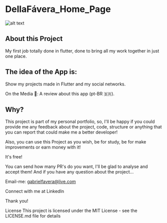 # DellaFávera_Home_Page

![alt text](https://imgpile.com/images/NI3Buc.jpg)

## About this Project

My first job totally done in flutter, done to bring all my work together in just one place.

## The idea of the App is:

Show my projects made in Flutter and my social networks.

On the Media 🤩: A review about this app (pt-BR 🇧🇷).

## Why?
This project is part of my personal portfolio, so, I'll be happy if you could provide me any feedback about the project, code, structure or anything that you can report that could make me a better developer!

Also, you can use this Project as you wish, be for study, be for make improvements or earn money with it!

It's free!

You can send how many PR's do you want, I'll be glad to analyse and accept them! And if you have any question about the project...

Email-me: gabrielfavera@live.com

Connect with me at LinkedIn

Thank you!

License
This project is licensed under the MIT License - see the LICENSE.md file for details
